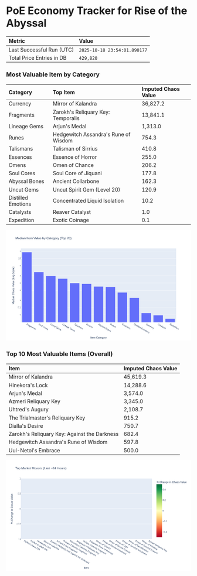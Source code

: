 # PoE Economy Tracker for Rise of the Abyssal

<!-- START_MAINTENANCE -->
| Metric | Value |
|:---|:---|
| Last Successful Run (UTC) | `2025-10-18 23:54:01.890177` |
| Total Price Entries in DB | `429,820` |

<!-- END_MAINTENANCE -->

<!-- START_DATAFRAME_DEBUG -->
<!-- END_DATAFRAME_DEBUG -->

<!-- START_CATEGORY_ANALYSIS -->
### Most Valuable Item by Category
| Category | Top Item | Imputed Chaos Value |
| :--- | :--- | :--- |
| Currency | Mirror of Kalandra | 36,827.2 |
| Fragments | Zarokh's Reliquary Key: Temporalis | 13,841.1 |
| Lineage Gems | Arjun's Medal | 1,313.0 |
| Runes | Hedgewitch Assandra's Rune of Wisdom | 754.3 |
| Talismans | Talisman of Sirrius | 410.8 |
| Essences | Essence of Horror | 255.0 |
| Omens | Omen of Chance | 206.2 |
| Soul Cores | Soul Core of Jiquani | 177.8 |
| Abyssal Bones | Ancient Collarbone | 162.3 |
| Uncut Gems | Uncut Spirit Gem (Level 20) | 120.9 |
| Distilled Emotions | Concentrated Liquid Isolation | 10.2 |
| Catalysts | Reaver Catalyst | 1.0 |
| Expedition | Exotic Coinage | 0.1 |


![Category Analysis Chart](charts/category_analysis.png)
<!-- END_ANALYSIS -->

<!-- START_ANALYSIS -->
### Top 10 Most Valuable Items (Overall)
| Item | Imputed Chaos Value |
| :--- | :--- |
| Mirror of Kalandra | 45,619.3 |
| Hinekora's Lock | 14,288.6 |
| Arjun's Medal | 3,574.0 |
| Azmeri Reliquary Key | 3,345.0 |
| Uhtred's Augury | 2,108.7 |
| The Trialmaster's Reliquary Key | 915.2 |
| Dialla's Desire | 750.7 |
| Zarokh's Reliquary Key: Against the Darkness | 682.4 |
| Hedgewitch Assandra's Rune of Wisdom | 597.8 |
| Uul-Netol's Embrace | 500.0 |


![Market Movers Chart](charts/market_movers.png)
<!-- END_ANALYSIS -->
